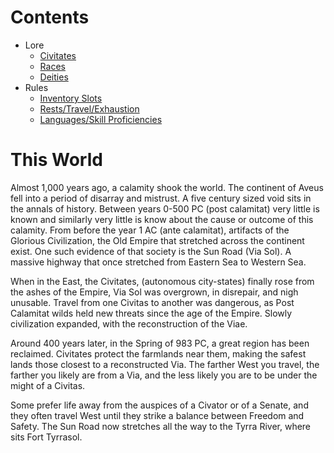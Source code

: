 # Contents
- Lore
  - [Civitates](https://github.com/bvs7/Aveus/tree/master/Lore/Civitates.md)
  - [Races](https://github.com/bvs7/Aveus/blob/master/Lore/Races.md)
  - [Deities](https://github.com/bvs7/Aveus/blob/master/Lore/Pantheon.md)
- Rules
  - [Inventory Slots](https://github.com/bvs7/Aveus/blob/master/Rules/Slots.md)
  - [Rests/Travel/Exhaustion](https://github.com/bvs7/Aveus/blob/master/Rules/Resting_Traveling.md)
  - [Languages/Skill Proficiencies](https://github.com/bvs7/Aveus/blob/master/Rules/Skill_Proficiencies.md)

# This World
Almost 1,000 years ago, a calamity shook the world. The continent of Aveus fell into a period of disarray and mistrust. A five century sized void sits in the annals of history. Between years 0-500 PC (post calamitat) very little is known and similarly very little is know about the cause or outcome of this calamity. From before the year 1 AC (ante calamitat), artifacts of the Glorious Civilization, the Old Empire that stretched across the continent exist. One such evidence of that society is the Sun Road (Via Sol). A massive highway that once stretched from Eastern Sea to Western Sea. 

When in the East, the Civitates, (autonomous city-states) finally rose from the ashes of the Empire, Via Sol was overgrown, in disrepair, and nigh unusable. Travel from one Civitas to another was dangerous, as Post Calamitat wilds held new threats since the age of the Empire. Slowly civilization expanded, with the reconstruction of the Viae. 

Around 400 years later, in the Spring of 983 PC, a great region has been reclaimed. Civitates protect the farmlands near them, making the safest lands those closest to a reconstructed Via. The farther West you travel, the farther you likely are from a Via, and the less likely you are to be under the might of a Civitas.

Some prefer life away from the auspices of a Civator or of a Senate, and they often travel West until they strike a balance between Freedom and Safety. The Sun Road now stretches all the way to the Tyrra River, where sits Fort Tyrrasol.
